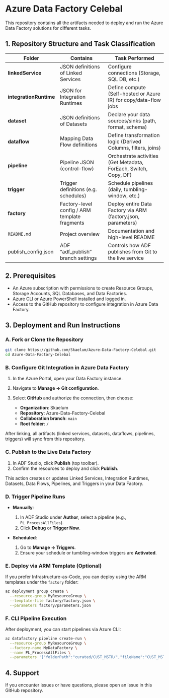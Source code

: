 # Azure Data Factory Celebal

This repository contains all the artifacts needed to deploy and run the Azure Data Factory solutions for different tasks.

## 1. Repository Structure and Task Classification

| Folder                 | Contains                                      | Task Performed                                                   |
| ---------------------- | --------------------------------------------- | ---------------------------------------------------------------- |
| **linkedService**      | JSON definitions of Linked Services           | Configure connections (Storage, SQL DB, etc.)                    |
| **integrationRuntime** | JSON for Integration Runtimes                 | Define compute (Self-hosted or Azure IR) for copy/data-flow jobs |
| **dataset**            | JSON definitions of Datasets                  | Declare your data sources/sinks (path, format, schema)           |
| **dataflow**           | Mapping Data Flow definitions                 | Define transformation logic (Derived Columns, filters, joins)    |
| **pipeline**           | Pipeline JSON (control-flow)                  | Orchestrate activities (Get Metadata, ForEach, Switch, Copy, DF) |
| **trigger**            | Trigger definitions (e.g. schedules)          | Schedule pipelines (daily, tumbling-window, etc.)                |
| **factory**            | Factory-level config / ARM template fragments | Deploy entire Data Factory via ARM (factory.json, parameters)    |
| `README.md`            | Project overview                              | Documentation and high-level README                              |
| publish\_config.json   | ADF “adf\_publish” branch settings            | Controls how ADF publishes from Git to the live service          |

## 2. Prerequisites

* An Azure subscription with permissions to create Resource Groups, Storage Accounts, SQL Databases, and Data Factories.
* Azure CLI or Azure PowerShell installed and logged in.
* Access to the GitHub repository to configure integration in Azure Data Factory.

## 3. Deployment and Run Instructions

### A. Fork or Clone the Repository

```bash
git clone https://github.com/Skaelum/Azure-Data-Factory-Celebal.git
cd Azure-Data-Factory-Celebal
```

### B. Configure Git Integration in Azure Data Factory

1. In the Azure Portal, open your Data Factory instance.
2. Navigate to **Manage → Git configuration**.
3. Select **GitHub** and authorize the connection, then choose:

   * **Organization**: Skaelum
   * **Repository**: Azure-Data-Factory-Celebal
   * **Collaboration branch**: `main`
   * **Root folder**: `/`

After linking, all artifacts (linked services, datasets, dataflows, pipelines, triggers) will sync from this repository.

### C. Publish to the Live Data Factory

1. In ADF Studio, click **Publish** (top toolbar).
2. Confirm the resources to deploy and click **Publish**.

This action creates or updates Linked Services, Integration Runtimes, Datasets, Data Flows, Pipelines, and Triggers in your Data Factory.

### D. Trigger Pipeline Runs

* **Manually**:

  1. In ADF Studio under **Author**, select a pipeline (e.g., `PL_ProcessAllFiles`).
  2. Click **Debug** or **Trigger Now**.

* **Scheduled**:

  1. Go to **Manage → Triggers**.
  2. Ensure your schedule or tumbling-window triggers are **Activated**.

### E. Deploy via ARM Template (Optional)

If you prefer Infrastructure-as-Code, you can deploy using the ARM templates under the `factory` folder:

```bash
az deployment group create \
  --resource-group MyResourceGroup \
  --template-file factory/factory.json \
  --parameters factory/parameters.json
```

### F. CLI Pipeline Execution

After deployment, you can start pipelines via Azure CLI:

```bash
az datafactory pipeline create-run \
  --resource-group MyResourceGroup \
  --factory-name MyDataFactory \
  --name PL_ProcessAllFiles \
  --parameters '{"folderPath":"curated/CUST_MSTR/","fileName":"CUST_MSTR_20191112.csv"}'
```

## 4. Support

If you encounter issues or have questions, please open an issue in this GitHub repository.

